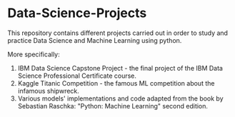 # Data-Science-Projects

This repository contains different projects carried out in order to study and practice Data Science and Machine Learning using python.

More specifically:
1. IBM Data Science Capstone Project - the final project of the IBM Data Science Professional Certificate course.
2. Kaggle Titanic Competition - the famous ML competition about the infamous shipwreck.
3. Various models' implementations and code adapted from the book by Sebastian Raschka: "Python: Machine Learning" second edition.
